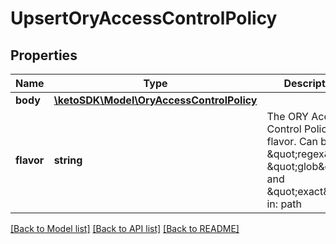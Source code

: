 # UpsertOryAccessControlPolicy

## Properties
Name | Type | Description | Notes
------------ | ------------- | ------------- | -------------
**body** | [**\ketoSDK\Model\OryAccessControlPolicy**](OryAccessControlPolicy.md) |  | [optional] 
**flavor** | **string** | The ORY Access Control Policy flavor. Can be \&quot;regex\&quot;, \&quot;glob\&quot;, and \&quot;exact\&quot;.  in: path | 

[[Back to Model list]](../README.md#documentation-for-models) [[Back to API list]](../README.md#documentation-for-api-endpoints) [[Back to README]](../README.md)


